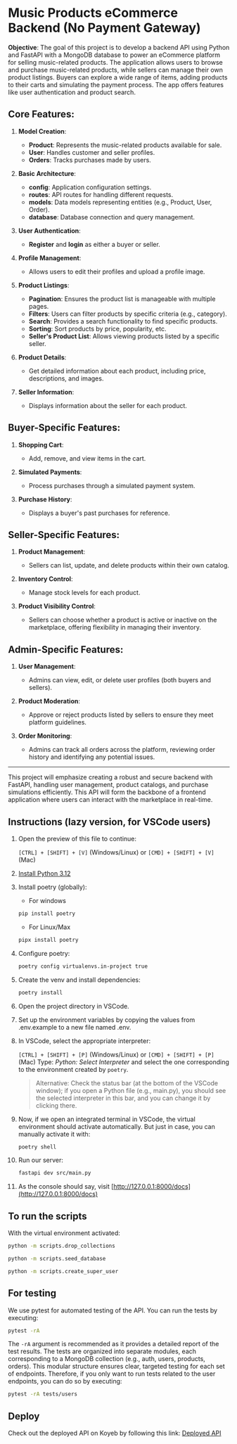# Music Products eCommerce Backend (No Payment Gateway)

**Objective**: The goal of this project is to develop a backend API using Python and FastAPI with a MongoDB database to power an eCommerce platform for selling music-related products. The application allows users to browse and purchase music-related products, while sellers can manage their own product listings. Buyers can explore a wide range of items, adding products to their carts and simulating the payment process. The app offers features like user authentication and product search.


## Core Features:
1. **Model Creation**:
   - **Product**: Represents the music-related products available for sale.
   - **User**: Handles customer and seller profiles.
   - **Orders**: Tracks purchases made by users.

2. **Basic Architecture**:
   - **config**: Application configuration settings.
   - **routes**: API routes for handling different requests.
   - **models**: Data models representing entities (e.g., Product, User, Order).
   - **database**: Database connection and query management.

3. **User Authentication**:
   - **Register** and **login** as either a buyer or seller.

4. **Profile Management**:
   - Allows users to edit their profiles and upload a profile image.

5. **Product Listings**:
   - **Pagination**: Ensures the product list is manageable with multiple pages.
   - **Filters**: Users can filter products by specific criteria (e.g., category).
   - **Search**: Provides a search functionality to find specific products.
   - **Sorting**: Sort products by price, popularity, etc.
   - **Seller's Product List**: Allows viewing products listed by a specific seller.

6. **Product Details**:
   - Get detailed information about each product, including price, descriptions, and images.

7. **Seller Information**:
   - Displays information about the seller for each product.


## Buyer-Specific Features:
1. **Shopping Cart**:
   - Add, remove, and view items in the cart.

2. **Simulated Payments**: 
   - Process purchases through a simulated payment system.

3. **Purchase History**:
   - Displays a buyer's past purchases for reference.


## Seller-Specific Features:
1. **Product Management**: 
   - Sellers can list, update, and delete products within their own catalog.

2. **Inventory Control**: 
   - Manage stock levels for each product.

3. **Product Visibility Control**: 
   - Sellers can choose whether a product is active or inactive on the marketplace, offering flexibility in managing their inventory.


##  Admin-Specific Features:
1.  **User Management**: 
    -  Admins can view, edit, or delete user profiles (both buyers and sellers).

2.  **Product Moderation**: 
    -  Approve or reject products listed by sellers to ensure they meet platform guidelines.

3.  **Order Monitoring**: 
    -  Admins can track all orders across the platform, reviewing order history and identifying any potential issues.

---

This project will emphasize creating a robust and secure backend with FastAPI, handling user management, product catalogs, and purchase simulations efficiently. This API will form the backbone of a frontend application where users can interact with the marketplace in real-time.

## Instructions (lazy version, for VSCode users)
1. Open the preview of this file to continue:

   `[CTRL] + [SHIFT] + [V]` (Windows/Linux) or `[CMD] + [SHIFT] + [V]` (Mac)
1. [Install Python 3.12]((https://www.python.org/downloads/))
1. Install poetry (globally):
    - For windows
   ```bash
   pip install poetry
   ```
    - For Linux/Max
   ```bash
   pipx install poetry
   ```

1. Configure poetry:
   ```bash
   poetry config virtualenvs.in-project true
   ```
1. Create the venv and install dependencies:
   ```bash
   poetry install
   ```
1. Open the project directory in VSCode.
1. Set up the environment variables by copying the values from .env.example to a new file named .env.
1. In VSCode, select the appropriate interpreter:

   `[CTRL] + [SHIFT] + [P]` (Windows/Linux) or `[CMD] + [SHIFT] + [P]` (Mac) 
   Type: _Python: Select Interpreter_ and select the one corresponding to the environment created by `poetry`.
   >Alternative: Check the status bar (at the bottom of the VSCode window); if you open a Python file (e.g., main.py), you should see the selected interpreter in this bar, and you can change it by clicking there.
1. Now, if we open an integrated terminal in VSCode, the virtual environment should activate automatically. But just in case, you can manually activate it with:
   ```bash
   poetry shell
   ```
1. Run our server:
   ```bash
   fastapi dev src/main.py
   ```
1. As the console should say, visit [http://127.0.0.1:8000/docs](http://127.0.0.1:8000/docs)

## To run the scripts
With the virtual environment activated:

   ```bash
   python -m scripts.drop_collections
   ```
   ```bash
   python -m scripts.seed_database
   ```
   ```bash
   python -m scripts.create_super_user
   ```


## For testing
We use pytest for automated testing of the API. You can run the tests by executing:
```bash
pytest -rA
```
The `-rA` argument is recommended as it provides a detailed report of the test results. The tests are organized into separate modules, each corresponding to a MongoDB collection (e.g., auth, users, products, orders). This modular structure ensures clear, targeted testing for each set of endpoints. Therefore, if you only want to run tests related to the user endpoints, you can do so by executing:
```bash
pytest -rA tests/users
```

## Deploy
Check out the deployed API on Koyeb by following this link: [Deployed API](https://upper-serena-fastapi-ecommerce-6026090d.koyeb.app/docs)

